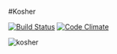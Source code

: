 #Kosher


[![Build Status][1]][2]
[![Code Climate][3]][4]

![kosher][5]

[1]: https://secure.travis-ci.org/papercavalier/kosher.png
[2]: http://travis-ci.org/papercavalier/kosher
[3]: https://codeclimate.com/badge.png
[4]: https://codeclimate.com/github/papercavalier/kosher
[5]: http://f.cl.ly/items/3C2Y3B220I2w3Y0J271U/kosher.jpg
